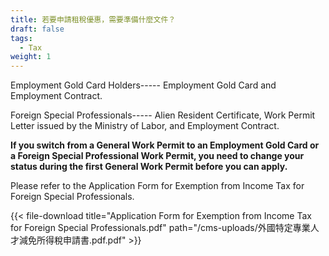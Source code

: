 ```yaml
---
title: 若要申請租稅優惠，需要準備什麼文件？
draft: false
tags:
  - Tax
weight: 1
---
```

Employment Gold Card Holders----- Employment Gold Card and Employment Contract.

Foreign Special Professionals----- Alien Resident Certificate, Work Permit Letter issued by the Ministry of Labor, and Employment Contract.

**If you switch from a General Work Permit to an Employment Gold Card or a Foreign Special Professional Work Permit, you need to change your status during the first General Work Permit before you can apply.**

Please refer to the Application Form for Exemption from Income Tax for Foreign Special Professionals.

{{< file-download title="Application Form for Exemption from Income Tax for Foreign Special Professionals.pdf" path="/cms-uploads/外國特定專業人才減免所得稅申請書.pdf.pdf" >}}